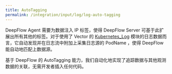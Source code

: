 ```yaml
---
title: AutoTagging
permalink: /integration/input/log/log-auto-tagging
---
```


DeepFlow Agent 需要为数据注入 IP 标签，使得 DeepFlow Server 可基于此扩展出所有其他的标签。对于使用了 Vector 的 [Kubernetes_Log](https://vector.dev/docs/reference/configuration/sources/kubernetes_logs/) 模块的日志数据而言，它自动发现并在日志流中附加上采集日志源的 PodName ，使得 DeepFlow 能自动地匹配上数据源。

基于 DeepFlow 的 AutoTagging 能力，我们自动化地实现了追踪数据与其他观测数据的关联，无需开发者插入任何代码。

